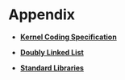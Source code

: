 # Appendix

- **[Kernel Coding Specification](kernel-mini-appx-code.md)**

- **[Doubly Linked List](kernel-mini-appx-data-list.md)**  

- **[Standard Libraries](kernel-mini-appx-lib.md)**


